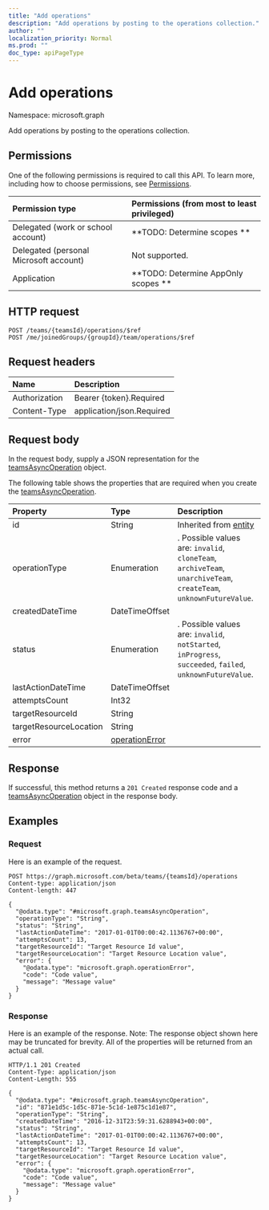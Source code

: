 ```yaml
---
title: "Add operations"
description: "Add operations by posting to the operations collection."
author: ""
localization_priority: Normal
ms.prod: ""
doc_type: apiPageType
---
```


# Add operations

Namespace: microsoft.graph

Add operations by posting to the operations collection.

## Permissions
One of the following permissions is required to call this API. To learn more, including how to choose permissions, see [Permissions](/concepts/permissions-reference.md).

|Permission type|Permissions (from most to least privileged)|
|:---|:---|
|Delegated (work or school account)|**TODO: Determine scopes **|
|Delegated (personal Microsoft account)|Not supported.|
|Application|**TODO: Determine AppOnly scopes **|

## HTTP request
<!-- {
  "blockType": "ignored"
}
-->
``` http
POST /teams/{teamsId}/operations/$ref
POST /me/joinedGroups/{groupId}/team/operations/$ref
```

## Request headers
|Name|Description|
|:---|:---|
|Authorization|Bearer {token}.Required|
|Content-Type|application/json.Required|

## Request body
In the request body, supply a JSON representation for the [teamsAsyncOperation](../resources/teamsasyncoperation.md) object.

The following table shows the properties that are required when you create the [teamsAsyncOperation](../resources/teamsasyncoperation.md).

|Property|Type|Description|
|:---|:---|:---|
|id|String| Inherited from [entity](../resources/entity.md)|
|operationType|Enumeration|. Possible values are: `invalid`, `cloneTeam`, `archiveTeam`, `unarchiveTeam`, `createTeam`, `unknownFutureValue`.|
|createdDateTime|DateTimeOffset||
|status|Enumeration|. Possible values are: `invalid`, `notStarted`, `inProgress`, `succeeded`, `failed`, `unknownFutureValue`.|
|lastActionDateTime|DateTimeOffset||
|attemptsCount|Int32||
|targetResourceId|String||
|targetResourceLocation|String||
|error|[operationError](../resources/operationerror.md)||



## Response
If successful, this method returns a `201 Created` response code and a [teamsAsyncOperation](../resources/teamsasyncoperation.md) object in the response body.

## Examples

### Request
Here is an example of the request.
<!-- {
  "blockType": "request",
  "name": "create_teamsasyncoperation_from_"
}
-->
``` http
POST https://graph.microsoft.com/beta/teams/{teamsId}/operations
Content-type: application/json
Content-length: 447

{
  "@odata.type": "#microsoft.graph.teamsAsyncOperation",
  "operationType": "String",
  "status": "String",
  "lastActionDateTime": "2017-01-01T00:00:42.1136767+00:00",
  "attemptsCount": 13,
  "targetResourceId": "Target Resource Id value",
  "targetResourceLocation": "Target Resource Location value",
  "error": {
    "@odata.type": "microsoft.graph.operationError",
    "code": "Code value",
    "message": "Message value"
  }
}
```

### Response
Here is an example of the response. Note: The response object shown here may be truncated for brevity. All of the properties will be returned from an actual call.
<!-- {
  "blockType": "response",
  "truncated": true,
  "@odata.type": "microsoft.graph.teamsasyncoperation"
}
-->
``` http
HTTP/1.1 201 Created
Content-Type: application/json
Content-Length: 555

{
  "@odata.type": "#microsoft.graph.teamsAsyncOperation",
  "id": "871e1d5c-1d5c-871e-5c1d-1e875c1d1e87",
  "operationType": "String",
  "createdDateTime": "2016-12-31T23:59:31.6288943+00:00",
  "status": "String",
  "lastActionDateTime": "2017-01-01T00:00:42.1136767+00:00",
  "attemptsCount": 13,
  "targetResourceId": "Target Resource Id value",
  "targetResourceLocation": "Target Resource Location value",
  "error": {
    "@odata.type": "microsoft.graph.operationError",
    "code": "Code value",
    "message": "Message value"
  }
}
```

